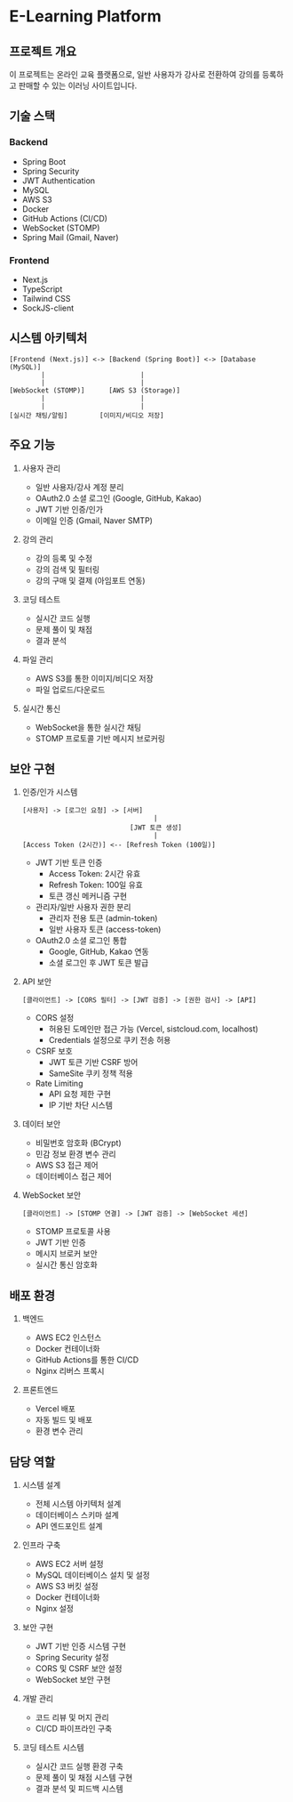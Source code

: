 # E-Learning Platform

## 프로젝트 개요
이 프로젝트는 온라인 교육 플랫폼으로, 일반 사용자가 강사로 전환하여 강의를 등록하고 판매할 수 있는 이러닝 사이트입니다.

## 기술 스택
### Backend
- Spring Boot
- Spring Security
- JWT Authentication
- MySQL
- AWS S3
- Docker
- GitHub Actions (CI/CD)
- WebSocket (STOMP)
- Spring Mail (Gmail, Naver)

### Frontend
- Next.js
- TypeScript
- Tailwind CSS
- SockJS-client

## 시스템 아키텍처
```
[Frontend (Next.js)] <-> [Backend (Spring Boot)] <-> [Database (MySQL)]
        |                        |
        |                        |
[WebSocket (STOMP)]      [AWS S3 (Storage)]
        |                        |
        |                        |
[실시간 채팅/알림]        [이미지/비디오 저장]
```

## 주요 기능
1. 사용자 관리
   - 일반 사용자/강사 계정 분리
   - OAuth2.0 소셜 로그인 (Google, GitHub, Kakao)
   - JWT 기반 인증/인가
   - 이메일 인증 (Gmail, Naver SMTP)

2. 강의 관리
   - 강의 등록 및 수정
   - 강의 검색 및 필터링
   - 강의 구매 및 결제 (아임포트 연동)

3. 코딩 테스트
   - 실시간 코드 실행
   - 문제 풀이 및 채점
   - 결과 분석

4. 파일 관리
   - AWS S3를 통한 이미지/비디오 저장
   - 파일 업로드/다운로드

5. 실시간 통신
   - WebSocket을 통한 실시간 채팅
   - STOMP 프로토콜 기반 메시지 브로커링

  ## 보안 구현
1. 인증/인가 시스템
   ```
   [사용자] -> [로그인 요청] -> [서버]
                                    |
                              [JWT 토큰 생성]
                                    |
   [Access Token (2시간)] <-- [Refresh Token (100일)]
   ```

   - JWT 기반 토큰 인증
     * Access Token: 2시간 유효
     * Refresh Token: 100일 유효
     * 토큰 갱신 메커니즘 구현
   - 관리자/일반 사용자 권한 분리
     * 관리자 전용 토큰 (admin-token)
     * 일반 사용자 토큰 (access-token)
   - OAuth2.0 소셜 로그인 통합
     * Google, GitHub, Kakao 연동
     * 소셜 로그인 후 JWT 토큰 발급

2. API 보안
   ```
   [클라이언트] -> [CORS 필터] -> [JWT 검증] -> [권한 검사] -> [API]
   ```

   - CORS 설정
     * 허용된 도메인만 접근 가능 (Vercel, sistcloud.com, localhost)
     * Credentials 설정으로 쿠키 전송 허용
   - CSRF 보호
     * JWT 토큰 기반 CSRF 방어
     * SameSite 쿠키 정책 적용
   - Rate Limiting
     * API 요청 제한 구현
     * IP 기반 차단 시스템

3. 데이터 보안
   - 비밀번호 암호화 (BCrypt)
   - 민감 정보 환경 변수 관리
   - AWS S3 접근 제어
   - 데이터베이스 접근 제어

4. WebSocket 보안
   ```
   [클라이언트] -> [STOMP 연결] -> [JWT 검증] -> [WebSocket 세션]
   ```
   - STOMP 프로토콜 사용
   - JWT 기반 인증
   - 메시지 브로커 보안
   - 실시간 통신 암호화

## 배포 환경
1. 백엔드
   - AWS EC2 인스턴스
   - Docker 컨테이너화
   - GitHub Actions를 통한 CI/CD
   - Nginx 리버스 프록시

2. 프론트엔드
   - Vercel 배포
   - 자동 빌드 및 배포
   - 환경 변수 관리

## 담당 역할
1. 시스템 설계
   - 전체 시스템 아키텍처 설계
   - 데이터베이스 스키마 설계
   - API 엔드포인트 설계

2. 인프라 구축
   - AWS EC2 서버 설정
   - MySQL 데이터베이스 설치 및 설정
   - AWS S3 버킷 설정
   - Docker 컨테이너화
   - Nginx 설정

3. 보안 구현
   - JWT 기반 인증 시스템 구현
   - Spring Security 설정
   - CORS 및 CSRF 보안 설정
   - WebSocket 보안 구현
 
4. 개발 관리
   - 코드 리뷰 및 머지 관리
   - CI/CD 파이프라인 구축

5. 코딩 테스트 시스템
   - 실시간 코드 실행 환경 구축
   - 문제 풀이 및 채점 시스템 구현
   - 결과 분석 및 피드백 시스템

